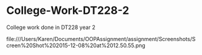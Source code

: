 # College-Work-DT228-2
College work done in DT228 year 2 

file:///Users/Karen/Documents/OOPAssignment/assignment/Screenshots/Screen%20Shot%202015-12-08%20at%2012.50.55.png

